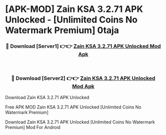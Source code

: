 # [APK-MOD] Zain KSA 3.2.71 APK Unlocked - [Unlimited Coins No Watermark Premium] 0taja



<div align="center">
<h3>🔴 Download [Server1] 👉👉 <a href="https://momento.my/?title=Zain_KSA_3.2.71_APK_Unlocked">Zain KSA 3.2.71 APK Unlocked Mod Apk</a></h3><br>

<h3>🔴 Download [Server2] 👉👉 <a href="https://momento.my/?title=Zain_KSA_3.2.71_APK_Unlocked">Zain KSA 3.2.71 APK Unlocked Mod Apk</a></h3>
</div>



Download Zain KSA 3.2.71 APK Unlocked 

Free APK MOD Zain KSA 3.2.71 APK Unlocked [Unlimited Coins No Watermark Premium]

Download Zain KSA 3.2.71 APK Unlocked [Unlimited Coins No Watermark Premium] Mod For Android
